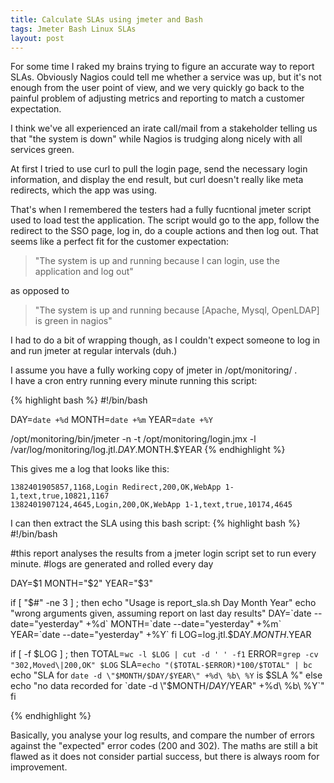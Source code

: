 ```yaml
---
title: Calculate SLAs using jmeter and Bash 
tags: Jmeter Bash Linux SLAs 
layout: post
---
```


For some time I raked my brains trying to figure an accurate way to report SLAs. Obviously Nagios could tell me whether a service was up, but it's not enough from the user point of view, and we very quickly go back to the painful problem of adjusting metrics and reporting to match a customer expectation. 

I think we've all experienced an irate call/mail from a stakeholder telling us that "the system is down" while Nagios is trudging along nicely with all services green. 



At first I tried to use curl to pull the login page, send the necessary login information, and display the end result, but curl doesn't really like meta redirects, which the app was using. 

That's when I remembered the testers had a fully fucntional jmeter script used to load test the application. The script would go to the app, follow the redirect to the SSO page, log in, do a couple actions and then log out. That seems like a perfect fit for the customer expectation:

> "The system is up and running because I can login, use the application and log out" 

as opposed to 

> "The system is up and running because [Apache, Mysql, OpenLDAP] is green in nagios"

I had to do a bit of wrapping though, as I couldn't expect someone to log in and run jmeter at regular intervals (duh.)


I assume you have a fully working copy of jmeter in /opt/monitoring/ .  
I have a cron entry running every minute running this script:

{% highlight bash %}
#!/bin/bash

DAY=`date +%d`
MONTH=`date +%m`
YEAR=`date +%Y`

/opt/monitoring/bin/jmeter -n -t /opt/monitoring/login.jmx  -l /var/log/monitoring/log.jtl.$DAY.$MONTH.$YEAR
{% endhighlight %}

This gives me a log that looks like this:

    1382401905857,1168,Login Redirect,200,OK,WebApp 1-1,text,true,10821,1167
    1382401907124,4645,Login,200,OK,WebApp 1-1,text,true,10174,4645

I can then extract the SLA using this bash script:
{% highlight bash  %}
#!/bin/bash


#this report analyses the results from a jmeter login script set to run every minute.
#logs are generated and rolled every day 

DAY=$1
MONTH="$2"
YEAR="$3"

if [ "$#" -ne 3 ] ; then
	echo "Usage is report_sla.sh Day Month Year"
	echo "wrong arguments given, assuming report on last day results"
	DAY=`date --date="yesterday" +%d` 
	MONTH=`date --date="yesterday" +%m` 
	YEAR=`date --date="yesterday" +%Y`
fi
LOG=log.jtl.$DAY.$MONTH.$YEAR


if [ -f $LOG ] ; then 
	TOTAL=`wc -l $LOG | cut -d ' ' -f1`
	ERROR=`grep -cv "302,Moved\|200,OK" $LOG`
	SLA=`echo "($TOTAL-$ERROR)*100/$TOTAL" | bc`
	echo "SLA for `date -d \"$MONTH/$DAY/$YEAR\" +%d\ %b\ %Y` is $SLA %" 	
else
	echo "no data recorded for `date -d \"$MONTH/$DAY/$YEAR\" +%d\ %b\ %Y`"
fi

{% endhighlight %}

Basically, you analyse your log results, and compare the number of errors against the "expected" error codes (200 and 302).
The maths are still a bit flawed as it does not consider partial success, but there is always room for improvement.
